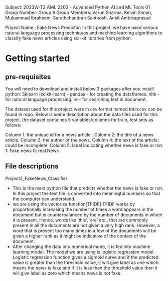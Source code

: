 Subject: 2023W-T2 AML 2203 - Advanced Python AI and ML Tools 01 Group Number: Group 8 Group Members: Varun Sharma, Kelvin Simon, Muhammad Ibraheem, Sarathchandran Santhosh, Ankit Ambikaprasad

Project Name : Fake News Predictor: In this project, we have used various natural language processing techniques and machine learning algorithms to classify fake news articles using sci-kit libraries from python.

# Getting started
## pre-requisites
You will  need to download and install below 3 packages after you install  python:
Sklearn (scikit-learn) - pandas - for creating the dataframes. nltk - for natural language processing. re - for searching text in document.

The dataset used for this project were in csv format named train.csv can be found in repo. Below is some description about the data files used for this project. the dataset containes 5 variables/columns for train, test sets as follows:

Column 1: the unique id for a news article . Column 2: the title of a news article. Column 3: the author of the news. Column 4: the text of the article; could be incomplete. Column 5: label indicating whether news is fake or not. 1: Fake news 0: real News

## File descriptions
Project2_FakeNews_Classifier
* This is the main python file that predicts whether the news is fake or not. In this project the text file is converted into meaningful numbers so that the computer can understand. 
* we are using the vectorize function[TFIDF] TFIDF works by proportionally increasing the number of times a word appears in the document but is counterbalanced by the number of documents in which it is present. Hence, words like ‘this’, ’are’ etc., that are commonly present in all the documents are not given a very high rank. However, a word that is present too many times in a few of the documents will be given a higher rank as it might be indicative of the context of the document.
* After changing the data into numerical mode, it is fed into machine learning model. The model we are using is logistic regression model. Logistic regression function gives a sigmoid curve and if the predicted value is greater than the threshold value, it will give label as one which means the news is fake and if it is less than the threshold value then it will give label as zero which means news is not fake.

